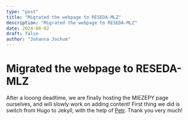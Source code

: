 ```yaml
---
type: "post"
title: "Migrated the webpage to RESEDA-MLZ"
description: "Migrated the webpage to RESEDA-MLZ"
date: 2024-08-02
draft: false
author: "Johanna Jochum"
---
```


# Migrated the webpage to RESEDA-MLZ

After a looong deadtime, we are finally hosting the MIEZEPY page ourselves, and will slowly work on adding content! 
First thing we did is switch from Hugo to Jekyll, with the help of [Petr](https://github.com/me2d09). Thank you very much!
